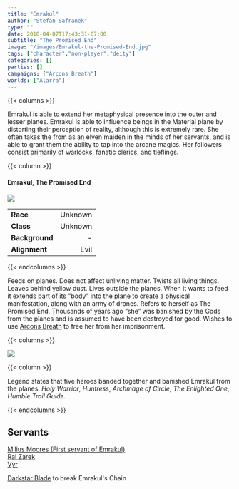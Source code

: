 ```yaml
---
title: "Emrakul"
author: "Stefan Safranek"
type: ""
date: 2018-04-07T17:43:31-07:00
subtitle: "The Promised End"
image: "/images/Emrakul-the-Promised-End.jpg"
tags: ["character","non-player","deity"]
categories: []
parties: []
campaigns: ["Arcons Breath"]
worlds: ["Alarra"]
---
```


{{< columns >}}

Emrakul is able to extend her metaphysical presence into the outer and lesser planes. Emrakul is able to influence beings in the Material plane by distorting their perception of reality, although this is extremely rare. She often takes the from as an elven maiden in the minds of her servants, and is able to grant them the ability to tap into the arcane magics. Her followers consist primarily of warlocks, fanatic clerics, and tieflings.

{{< column >}}

<div class="description-table">

#### Emrakul, The Promised End

<img src="/images/Emrakul-the-Promised-End.jpg" class="portrait">

|                   |         |
| ----------------- | -------:|
| <b>Race</b>       | Unknown |
| <b>Class</b>      | Unknown |
| <b>Background</b> | -       |
| <b>Alignment</b>  | Evil    |

</div>

{{< endcolumns >}}



Feeds on planes. Does not affect unliving matter. Twists all living things. Leaves behind yellow dust. Lives outside the planes. When it wants to feed it extends part of its "body" into the plane to create a physical manifestation, along with an army of drones. Refers to herself as The Promised End. Thousands of years ago “she” was banished by the Gods from the planes and is assumed to have been destroyed for good. Wishes to use [Arcons Breath](/TODO) to free her from her imprisonment.



{{< columns >}}

<div class="description-table">
    <img src="/images/emrakul-elf-maiden.jpg" class="portrait">
</div>

{{< column >}}

Legend states that five heroes banded together and banished Emrakul from the planes:
*Holy Warrior*, *Huntress*, *Archmage of Circle*, *The Enlighted One*, *Humble Trail Guide*.

{{< endcolumns >}}



## Servants
[Milius Moores (First servant of Emrakul)](/TODO)
<br>
[Ral Zarek](/characters/ral-zarek)
<br>
[Vyr](/TODO)



[Darkstar Blade](/TODO) to break Emrakul's Chain
